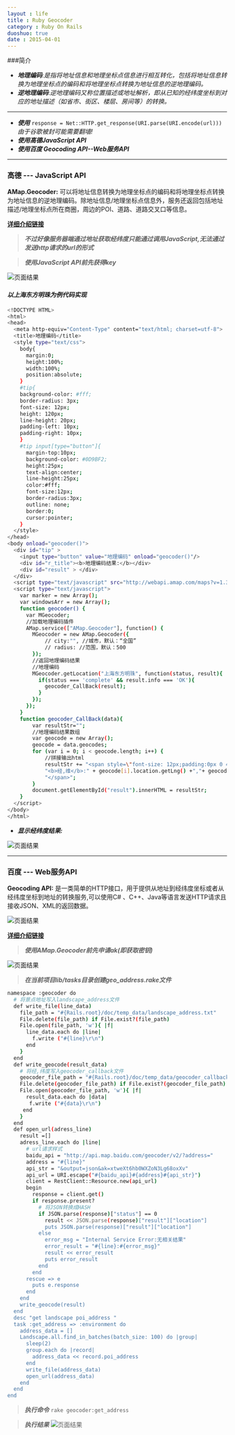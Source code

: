 ```yaml
---
layout : life
title : Ruby Geocoder
category : Ruby On Rails
duoshuo: true
date : 2015-04-01
---
```


###简介
>
- _**地理编码**_:_是指将地址信息和地理坐标点信息进行相互转化，包括将地址信息转换为地理坐标点的编码和将地理坐标点转换为地址信息的逆地理编码。_
- _**逆地理编码**_:_逆地理编码又称位置描述或地址解析，即从已知的经纬度坐标到对应的地址描述（如省市、街区、楼层、房间等）的转换。_

---------------------------------------

>
- _**使用**_ `response = Net::HTTP.get_response(URI.parse(URI.encode(url)))` *由于谷歌被封可能需要翻墙!*
- _**使用高德JavaScript API**_
- _**使用百度 Geocoding API--Web服务API**_

---------------------------------------

<!-- more -->

### 高德 --- JavaScript API

**AMap.Geocoder:** 可以将地址信息转换为地理坐标点的编码和将地理坐标点转换为地址信息的逆地理编码。除地址信息/地理坐标点信息外，服务还返回包括地址描述/地理坐标点所在商圈，周边的POI、道路、道路交叉口等信息。

**[详细介绍链接][1]**

> _**不过好像服务器端通过地址获取经纬度只能通过调用JavaScript,无法通过发送http请求的url的形式**_

> _**使用JavaScript API前先获得key**_

![页面结果](/res/img/blog/gaode_key.jpg)

#### _以上海东方明珠为例代码实现_

```sh
<!DOCTYPE HTML>
<html>
<head>
  <meta http-equiv="Content-Type" content="text/html; charset=utf-8">
  <title>地理编码</title>
  <style type="text/css">
    body{
      margin:0;
      height:100%;
      width:100%;
      position:absolute;
    }
    #tip{
    background-color: #fff;
    border-radius: 3px;
    font-size: 12px;
    height: 120px;
    line-height: 20px;
    padding-left: 10px;
    padding-right: 10px;
    }
    #tip input[type="button"]{
      margin-top:10px;
      background-color: #0D9BF2;
      height:25px;
      text-align:center;
      line-height:25px;
      color:#fff;
      font-size:12px;
      border-radius:3px;
      outline: none;
      border:0;
      cursor:pointer;
    }
  </style>
</head>
<body onload="geocoder()">
  <div id="tip" >
    <input type="button" value="地理编码" onload="geocoder()"/>
    <div id="r_title"><b>地理编码结果:</b></div>
    <div id="result" > </div>
  </div>
  <script type="text/javascript" src="http://webapi.amap.com/maps?v=1.3&key=you_key"></script>
  <script type="text/javascript">
    var marker = new Array();
    var windowsArr = new Array();
    function geocoder() {
      var MGeocoder;
      //加载地理编码插件
      AMap.service(["AMap.Geocoder"], function() {
        MGeocoder = new AMap.Geocoder({
            // city:"", //城市，默认：“全国”
            // radius: //范围，默认：500
        });
        //返回地理编码结果
        //地理编码
        MGeocoder.getLocation("上海东方明珠", function(status, result){
          if(status === 'complete' && result.info === 'OK'){
            geocoder_CallBack(result);
          }
        });
      });
    }
    function geocoder_CallBack(data){
        var resultStr="";
        //地理编码结果数组
        var geocode = new Array();
        geocode = data.geocodes;
        for (var i = 0; i < geocode.length; i++) {
            //拼接输出html
            resultStr += "<span style=\"font-size: 12px;padding:0px 0 4px 2px; border-bottom:1px solid #C1FFC1;\">"+
            "<b>经,维</b>:" + geocode[i].location.getLng() +","+ geocode[i].location.getLat() +
            "</span>";
        }
        document.getElementById("result").innerHTML = resultStr;
    }
  </script>
</body>
</html>

```
* _**显示经纬度结果:**_

![页面结果](/res/img/blog/sh_dfmz.png)


---------------------------------------

### 百度 --- Web服务API

**Geocoding API:** 是一类简单的HTTP接口，用于提供从地址到经纬度坐标或者从经纬度坐标到地址的转换服务,可以使用C# 、C++、Java等语言发送HTTP请求且接收JSON、XML的返回数据。

![页面结果](/res/img/blog/geocoding.png)

**[详细介绍链接][2]**

> _**使用AMap.Geocoder前先申请ak(即获取密钥)**_

![页面结果](/res/img/blog/baidu_ak.jpg)


> _**在当前项目lib/tasks目录创建geo_address.rake文件**_

```sh
namespace :geocoder do
  # 将景点地址写入landscape_address文件
  def write_file(line_data)
    file_path = "#{Rails.root}/doc/temp_data/landscape_address.txt"
    File.delete(file_path) if File.exist?(file_path)
    File.open(file_path, 'w'){ |f|
      line_data.each do |line|
        f.write ("#{line}\r\n")
      end
    }
  end
  def write_geocode(result_data)
    # 将经,纬度写入geocoder_callback文件
    geocoder_file_path = "#{Rails.root}/doc/temp_data/geocoder_callback.txt"
    File.delete(geocoder_file_path) if File.exist?(geocoder_file_path)
    File.open(geocoder_file_path, 'w'){ |f|
      result_data.each do |data|
       f.write ("#{data}\r\n")
     end
    }
  end
  def open_url(adress_line)
    result =[]
    adress_line.each do |line|
      # url请求样式
      baidu_api = "http://api.map.baidu.com/geocoder/v2/?address="
      address = "#{line}"
      api_str = "&output=json&ak=xtweXt6hb0WXZoN3Lg68oxXv"
      api_url = URI.escape("#{baidu_api}#{address}#{api_str}")
      client = RestClient::Resource.new(api_url)
      begin
        response = client.get()
        if response.present?
          # 将JSON转换成HASH
          if JSON.parse(response)["status"] == 0
            result << JSON.parse(response)["result"]["location"]
            puts JSON.parse(response)["result"]["location"]
          else
            error_msg = "Internal Service Error:无相关结果"
            error_result = "#{line}:#{error_msg}"
            result << error_result
            puts error_result
          end
        end
      rescue => e
        puts e.response
      end
    end
    write_geocode(result)
  end
  desc "get landscape poi_address "
  task :get_address => :environment do
    address_data = []
    Landscape.all.find_in_batches(batch_size: 100) do |group|
      sleep(2)
      group.each do |record|
        address_data << record.poi_address
      end
      write_file(address_data)
      open_url(address_data)
    end
  end
end
```

> _**执行命令**_ `rake geocoder:get_address`

> _**执行结果**_
![页面结果](/res/img/blog/geocoder_ip.png)

[1]:http://lbs.amap.com/api/javascript-api/guide-2/search_plugin/#geocoder
[2]:http://developer.baidu.com/map/index.php?title=webapi/guide/webservice-geocoding

